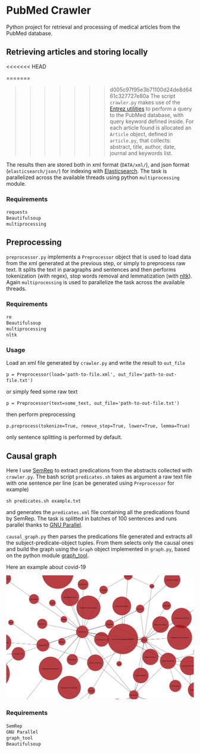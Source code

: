 # PubMed Crawler

Python project for retrieval and processing of medical articles from the PubMed database.

## Retrieving articles and storing locally
<<<<<<< HEAD

=======
>>>>>>> d005c97f95e3b71100d24de8d6461c327727e80a
The script `crawler.py` makes use of the [Entrez utilities](https://www.ncbi.nlm.nih.gov/books/NBK25501/) to perform a query to the PubMed database, with query keyword defined inside. For each article found is allocated an `Article` object, defined in `article.py`, that collects: abstract, title, author, date, journal and keywords list.

The results then are stored both in xml format (`DATA/xml/`), and json format (`elasticsearch/json/`) for indexing with [Elasticsearch](https://www.elastic.co/elasticsearch/?ultron=[EL]-[B]-[EMEA-General]-Exact&blade=adwords-s&Device=c&thor=elasticsearch&gclid=CjwKCAjw4KD0BRBUEiwA7MFNTRoenvM2EUFuTKmBWXtWcutsi3sMsud182ucINUSKZe240O-kl9WwRoCRG8QAvD_BwE). The task is parallelized across the available threads using python `multiprocessing` module.

### Requirements

```
requests
Beautifulsoup
multiprocessing
```

## Preprocessing 

`preprocessor.py` implements a `Preprocessor` object that is used to load data from the xml generated at the previous step, or simply to preprocess raw text. It splits the text in paragraphs and sentences and then performs tokenization (with regex), stop words removal and lemmatization (with [nltk](https://www.nltk.org/)). Again `multiprocessing` is used to parallelize the task across the available threads.

### Requirements

```
re
Beautifulsoup
multiprocessing
nltk
```

### Usage

Load an xml file generated by `crawler.py` and write the result to `out_file`
```
p = Preprocessor(load='path-to-file.xml', out_file='path-to-out-file.txt')
```
or simply feed some raw text
```
p = Preprocessor(text=some_text, out_file='path-to-out-file.txt')
```
then perform preprocessing
```
p.preprocess(tokenize=True, remove_stop=True, lower=True, lemma=True)
```
only sentence splitting is performed by default.

## Causal graph

Here I use [SemRep](https://github.com/lhncbc/SemRep) to extract predications from the abstracts collected with `crawler.py`. The bash script `predicates.sh` takes as argument a raw text file with one sentence per line (can be generated using `Preprocessor` for example)
```
sh predicates.sh example.txt
```
and generates the `predicates.xml` file containing all the predications found by SemRep. The task is splitted in batches of 100 sentences and runs parallel thanks to [GNU Parallel](https://www.gnu.org/software/parallel/).

`causal_graph.py` then parses the predications file generated and extracts all the subject-predicate-object tuples. From them selects only the causal ones and build the graph using the `Graph` object implemented in `graph.py`, based on the python module [graph_tool](https://graph-tool.skewed.de/).

Here an example about covid-19

<img src="causal_graph/graph_example.png" width="900">

### Requirements

```
SemRep
GNU Parallel
graph_tool
Beautifulsoup
```
